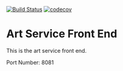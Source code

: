 [![Build Status](https://travis-ci.com/JamesCollerton/Art_Service_Front_End.svg?branch=master)](https://travis-ci.com/JamesCollerton/Art_Service_Front_End)
[![codecov](https://codecov.io/gh/JamesCollerton/Art_Service_Front_End/branch/master/graph/badge.svg)](https://codecov.io/gh/JamesCollerton/Art_Service_Front_End)

# Art Service Front End

This is the art service front end.

Port Number: 8081
